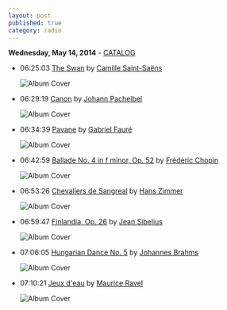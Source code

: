 ```yaml
---
layout: post
published: true
category: radio
---
```


**Wednesday, May 14, 2014** - [CATALOG](/2014/05/14/classical-radio-catalog)

*   06:25:03  [The Swan](http://goo.gl/zz2qbU) by [Camille Saint-Saëns](http://www.last.fm/music/Camille+Saint-Saëns)

    ![Album Cover](http://userserve-ak.last.fm/serve/174s/10045975.jpg "The Ultimate Most Relaxing Music for Strings In The Universe")

*   06:29:19  [Canon](http://goo.gl/0ukGNn) by [Johann Pachelbel](http://www.last.fm/music/Johann+Pachelbel)

    ![Album Cover](http://userserve-ak.last.fm/serve/174s/47958195.jpg "Classical Favourites")

*   06:34:39  [Pavane](http://goo.gl/2Uc9Jg) by [Gabriel Fauré](http://www.last.fm/music/Gabriel+Fauré)

    ![Album Cover](http://cdn.last.fm/flatness/catalogue/noimage/2/default_album_medium.png "Suite ''Pelleas et Melisande'' / Pavana / Fantasie pour Flute / Suite ''Masques et Bergamasques''")

*   06:42:59  [Ballade No. 4 in f minor, Op. 52](http://goo.gl/TNwkOn) by [Frédéric Chopin](http://www.last.fm/music/Frédéric+Chopin)

    ![Album Cover](http://userserve-ak.last.fm/serve/174s/93583967.jpg "Chopin")

*   06:53:26  [Chevaliers de Sangreal](http://goo.gl/atPqY4) by [Hans Zimmer](http://www.last.fm/music/Hans+Zimmer)

    ![Album Cover](http://userserve-ak.last.fm/serve/174s/92089913.png "The Da Vinci Code")

*   06:59:47  [Finlandia, Op. 26](http://goo.gl/SlGRox) by [Jean Sibelius](http://www.last.fm/music/Jean+Sibelius)

    ![Album Cover](http://userserve-ak.last.fm/serve/174s/23946121.jpg "Symphony No. 4, Luonnotar, Finlandia")

*   07:06:05  [Hungarian Dance No. 5](http://goo.gl/A70UML) by [Johannes Brahms](http://www.last.fm/music/Johannes+Brahms)

    ![Album Cover](http://userserve-ak.last.fm/serve/174s/59435661.jpg "Brahms Through The Ages")

*   07:10:21  [Jeux d'eau](http://goo.gl/VkhfK8) by [Maurice Ravel](http://www.last.fm/music/Maurice+Ravel)

    ![Album Cover](http://userserve-ak.last.fm/serve/174s/67653502.jpg "RAVEL: Piano Works, Vol.  1")

